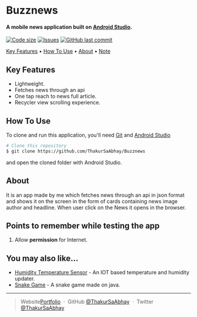 
<h1>
  <br>
  Buzznews
  <br>
</h1>

<h4 >A mobile news application built on <a href="https://developer.android.com/studio/" target="_blank">Android Studio</a>.</h4>

  [![Code size](https://img.shields.io/github/languages/code-size/ThakurSaAbhay/Buzznews?style=for-the-badge)](https://github.com/ThakurSaAbhay/Buzznews)
  [![Issues](https://img.shields.io/github/issues/ThakurSaAbhay/Buzznews?style=for-the-badge&label=Issues)](https://github.com/ThakurSaAbhay/Buzznews)
  [![GitHub last commit](https://img.shields.io/github/last-commit/ThakurSaAbhay/Buzznews?style=for-the-badge&logo=git)](https://github.com/Apurva-tech/) 

<p>
  <a href="#key-features">Key Features</a> •
  <a href="#how-to-use">How To Use</a> •
  <a href="#about">About</a> •
  <a href="#points-to-remember-while-testing-the-app">Note</a> 
</p>

## Key Features

* Lightweight.
* Fetches news through an api
* One tap reach to news full article.
* Recycler view scrolling experience.

## How To Use

To clone and run this application, you'll need [Git](https://git-scm.com) and [Android Studio](https://developer.android.com/studio/) 

```bash
# Clone this repository
$ git clone https://github.com/ThakurSaAbhay/Buzznews

```
and open the cloned folder with Android Studio.

## About

It is an app made by me which fetches news through an api in json format and shows it on the screen in the form of cards containing news image author and headline. When user click on the News it opens in the browser.

## Points to remember while testing the app

1. Allow **permission** for Internet.


## You may also like...

- [Humidity Temperature Sensor](https://github.com/ThakurSaAbhay/Humidity-Temperature-Sensor) - An IOT based temperature and humidity updater.
- [Snake Game](https://github.com/ThakurSaAbhay/Snake-game) - A snake game made on java.



---

> Website[Portfolio](https://thakursaabhay.github.io/Portfolio/) &nbsp;&middot;&nbsp;
> GitHub [@ThakurSaAbhay](https://github.com/ThakurSaAbhay) &nbsp;&middot;&nbsp;
> Twitter [@ThakurSaAbhay](https://twitter.com/ThakurSaAbhay)

